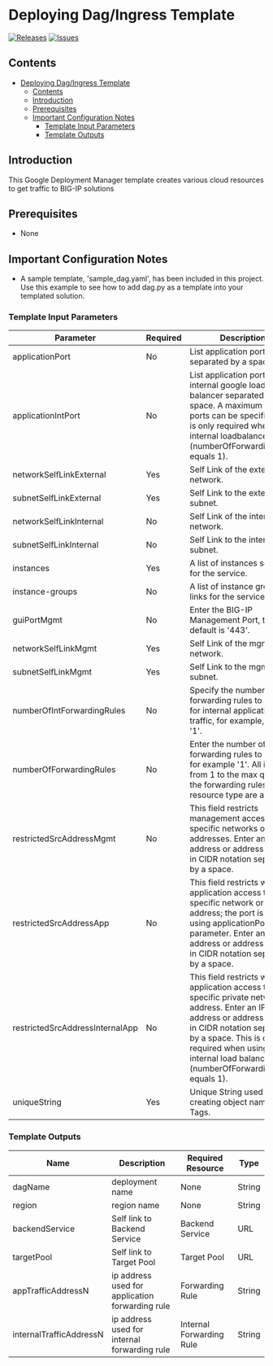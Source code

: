 # Deploying Dag/Ingress Template

[![Releases](https://img.shields.io/github/release/f5networks/f5-google-gdm-templates-v2.svg)](https://github.com/f5networks/f5-google-gdm-templates-v2/releases)
[![Issues](https://img.shields.io/github/issues/f5networks/f5-google-gdm-templates-v2.svg)](https://github.com/f5networks/f5-google-gdm-templates-v2/issues)

## Contents

- [Deploying Dag/Ingress Template](#deploying-dagingress-template)
  - [Contents](#contents)
  - [Introduction](#introduction)
  - [Prerequisites](#prerequisites)
  - [Important Configuration Notes](#important-configuration-notes)
    - [Template Input Parameters](#template-input-parameters)
    - [Template Outputs](#template-outputs)


## Introduction

This Google Deployment Manager template creates various cloud resources to get traffic to BIG-IP solutions

## Prerequisites

 - None

## Important Configuration Notes

 - A sample template, 'sample_dag.yaml', has been included in this project. Use this example to see how to add dag.py as a template into your templated solution.

### Template Input Parameters

| Parameter | Required | Description |
| --- | --- | --- |
| applicationPort | No | List application port(s) separated by a space |
| applicationIntPort | No | List application port(s) for internal google load balancer separated by a space. A maximum of 5 ports can be specified. This is only required when using internal loadbalancer (numberOfForwardingRules equals 1). |
| networkSelfLinkExternal | Yes | Self Link of the external network.| 
| subnetSelfLinkExternal | Yes | Self Link to the external subnet. |
| networkSelfLinkInternal | No | Self Link of the internal network. |
| subnetSelfLinkInternal | No | Self Link to the internal subnet. | 
| instances | Yes | A list of instances self links for the service. |
| instance-groups | No | A list of instance group self links for the service. |
| guiPortMgmt | No |  Enter the BIG-IP Management Port, the default is '443'. |
| networkSelfLinkMgmt | Yes | Self Link of the mgmt network. | 
| subnetSelfLinkMgmt | Yes | Self Link to the mgmt subnet. |
| numberOfIntForwardingRules | No | Specify the number of forwarding rules to create for internal application traffic, for example, '0' or '1'. |
| numberOfForwardingRules | No | Enter the number of forwarding rules to create, for example '1'.  All integers from 1 to the max quota for the forwarding rules resource type are allowed. |
| restrictedSrcAddressMgmt | No | This field restricts management access to specific networks or addresses. Enter an IP address or address range in CIDR notation separated by a space. |
| restrictedSrcAddressApp | No | This field restricts web application access to a specific network or address; the port is defined using applicationPort parameter. Enter an IP address or address range in CIDR notation separated by a space. | 
| restrictedSrcAddressInternalApp | No | This field restricts web application access to a specific private network or address. Enter an IP address or address range in CIDR notation separated by a space. This is only required when using an internal load balancer (numberOfForwardingRules equals 1).
| uniqueString | Yes | Unique String used when creating object names or Tags.

### Template Outputs

| Name | Description | Required Resource | Type |
| --- | --- | --- | --- |
| dagName | deployment name | None | String |
| region | region name | None | String |
| backendService | Self link to Backend Service | Backend Service | URL |
| targetPool | Self link to Target Pool | Target Pool | URL | 
| appTrafficAddressN | ip address used for application forwarding rule | Forwarding Rule | String |
| internalTrafficAddressN | ip address used for internal forwarding rule | Internal Forwarding Rule | String |
